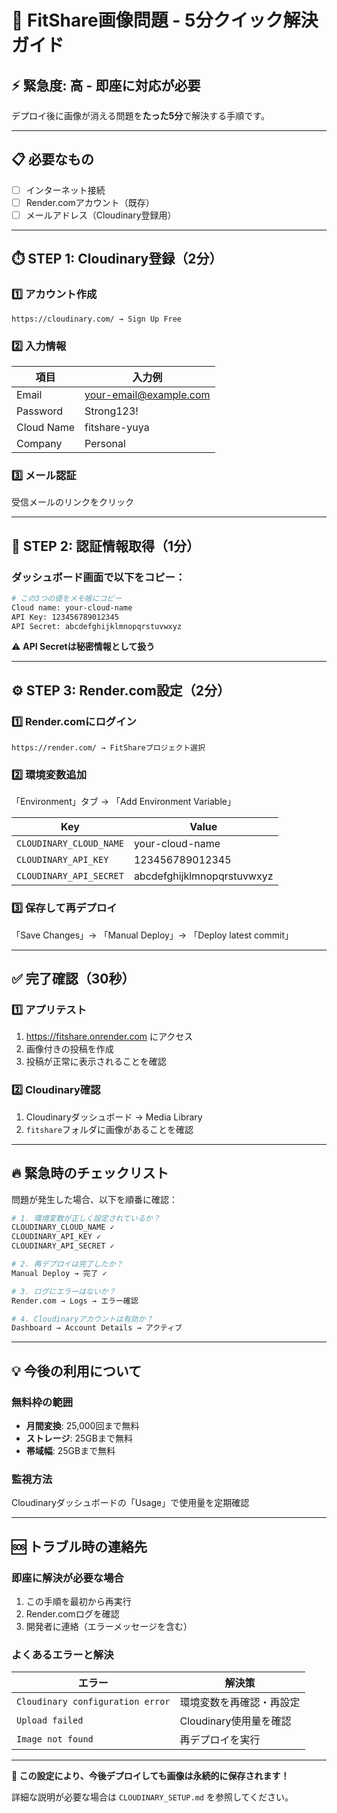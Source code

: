 # 🚀 FitShare画像問題 - 5分クイック解決ガイド

## ⚡ 緊急度: 高 - 即座に対応が必要

デプロイ後に画像が消える問題を**たった5分**で解決する手順です。

---

## 📋 必要なもの
- [ ] インターネット接続
- [ ] Render.comアカウント（既存）
- [ ] メールアドレス（Cloudinary登録用）

---

## ⏱️ STEP 1: Cloudinary登録（2分）

### 1️⃣ アカウント作成
```
https://cloudinary.com/ → Sign Up Free
```

### 2️⃣ 入力情報
| 項目 | 入力例 |
|------|--------|
| Email | your-email@example.com |
| Password | Strong123! |
| Cloud Name | fitshare-yuya |
| Company | Personal |

### 3️⃣ メール認証
受信メールのリンクをクリック

---

## 🔑 STEP 2: 認証情報取得（1分）

### ダッシュボード画面で以下をコピー：

```bash
# この3つの値をメモ帳にコピー
Cloud name: your-cloud-name
API Key: 123456789012345  
API Secret: abcdefghijklmnopqrstuvwxyz
```

⚠️ **API Secretは秘密情報として扱う**

---

## ⚙️ STEP 3: Render.com設定（2分）

### 1️⃣ Render.comにログイン
```
https://render.com/ → FitShareプロジェクト選択
```

### 2️⃣ 環境変数追加
「Environment」タブ → 「Add Environment Variable」

| Key | Value |
|-----|-------|
| `CLOUDINARY_CLOUD_NAME` | your-cloud-name |
| `CLOUDINARY_API_KEY` | 123456789012345 |
| `CLOUDINARY_API_SECRET` | abcdefghijklmnopqrstuvwxyz |

### 3️⃣ 保存して再デプロイ
「Save Changes」→ 「Manual Deploy」→ 「Deploy latest commit」

---

## ✅ 完了確認（30秒）

### 1️⃣ アプリテスト
1. https://fitshare.onrender.com にアクセス
2. 画像付きの投稿を作成
3. 投稿が正常に表示されることを確認

### 2️⃣ Cloudinary確認
1. Cloudinaryダッシュボード → Media Library
2. `fitshare`フォルダに画像があることを確認

---

## 🔥 緊急時のチェックリスト

問題が発生した場合、以下を順番に確認：

```bash
# 1. 環境変数が正しく設定されているか？
CLOUDINARY_CLOUD_NAME ✓
CLOUDINARY_API_KEY ✓  
CLOUDINARY_API_SECRET ✓

# 2. 再デプロイは完了したか？
Manual Deploy → 完了 ✓

# 3. ログにエラーはないか？
Render.com → Logs → エラー確認

# 4. Cloudinaryアカウントは有効か？
Dashboard → Account Details → アクティブ
```

---

## 💡 今後の利用について

### 無料枠の範囲
- **月間変換**: 25,000回まで無料
- **ストレージ**: 25GBまで無料
- **帯域幅**: 25GBまで無料

### 監視方法
Cloudinaryダッシュボードの「Usage」で使用量を定期確認

---

## 🆘 トラブル時の連絡先

### 即座に解決が必要な場合
1. この手順を最初から再実行
2. Render.comログを確認
3. 開発者に連絡（エラーメッセージを含む）

### よくあるエラーと解決
| エラー | 解決策 |
|--------|--------|
| `Cloudinary configuration error` | 環境変数を再確認・再設定 |
| `Upload failed` | Cloudinary使用量を確認 |
| `Image not found` | 再デプロイを実行 |

---

**🎯 この設定により、今後デプロイしても画像は永続的に保存されます！**

詳細な説明が必要な場合は `CLOUDINARY_SETUP.md` を参照してください。